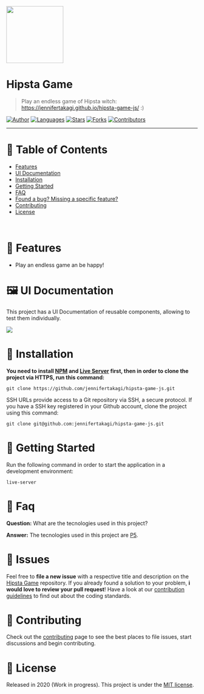 <p align="left">
   <img src="docs/logo.svg" width="150"/>
</p>

# Hipsta Game

> Play an endless game of Hipsta witch: https://jennifertakagi.github.io/hipsta-game-js/ :)

[![Author](https://img.shields.io/badge/author-jennifertakagi-ff9000?style=flat-square)](https://github.com/jennifertakagi)
[![Languages](https://img.shields.io/github/languages/count/jennifertakagi/hipsta-game-js?color=%23ff9000&style=flat-square)](#)
[![Stars](https://img.shields.io/github/stars/jennifertakagi/hipsta-game-js?color=ff9000&style=flat-square)](https://github.com/jennifertakagi/hipsta-game-js/stargazers)
[![Forks](https://img.shields.io/github/forks/jennifertakagi/hipsta-game-js?color=%23ff9000&style=flat-square)](https://github.com/jennifertakagi/hipsta-game-js/network/members)
[![Contributors](https://img.shields.io/github/contributors/jennifertakagi/hipsta-game-js?color=ff9000&style=flat-square)](https://github.com/jennifertakagi/hipsta-game-js/graphs/contributors)

---

# :pushpin: Table of Contents

* [Features](#rocket-features)
* [UI Documentation](#framed_picture-ui-documentation)
* [Installation](#construction_worker-installation)
* [Getting Started](#runner-getting-started)
* [FAQ](#postbox-faq)
* [Found a bug? Missing a specific feature?](#bug-issues)
* [Contributing](#tada-contributing)
* [License](#closed_book-license)

<br />

# :rocket: Features

* Play an endless game an be happy!

# :framed_picture: UI Documentation
This project has a UI Documentation of reusable components, allowing to test them individually.

<p align="left">
   <img src="docs/hipsta-game.gif" />
</p>

# :construction_worker: Installation

**You need to install [NPM](https://www.npmjs.com/) and [Live Server](https://www.npmjs.com/package/live-server) first, then in order to clone the project via HTTPS, run this command:**

```git clone https://github.com/jennifertakagi/hipsta-game-js.git```

SSH URLs provide access to a Git repository via SSH, a secure protocol. If you have a SSH key registered in your Github account, clone the project using this command:

```git clone git@github.com:jennifertakagi/hipsta-game-js.git```

# :runner: Getting Started

Run the following command in order to start the application in a development environment:

```live-server```

# :postbox: Faq

**Question:** What are the tecnologies used in this project?

**Answer:** The tecnologies used in this project are [P5](https://editor.p5js.org/).

# :bug: Issues

Feel free to **file a new issue** with a respective title and description on the [Hipsta Game](https://github.com/jennifertakagi/hipsta-game-js/issues) repository. If you already found a solution to your problem, **i would love to review your pull request**! Have a look at our [contribution guidelines](https://github.com/jennifertakagi/hipsta-game-js/blob/master/CONTRIBUTING.md) to find out about the coding standards.

# :tada: Contributing

Check out the [contributing](https://github.com/jennifertakagi/hipsta-game-js/blob/master/CONTRIBUTING.md) page to see the best places to file issues, start discussions and begin contributing.

# :closed_book: License

Released in 2020 (Work in progress).
This project is under the [MIT license](https://github.com/jennifertakagi/hipsta-game-js/master/LICENSE).

